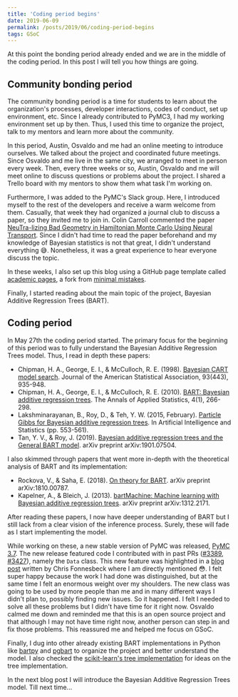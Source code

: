 ```yaml
---
title: 'Coding period begins'
date: 2019-06-09
permalink: /posts/2019/06/coding-period-begins
tags: GSoC
---
```


At this point the bonding period already ended and we are in the middle of the coding period. In this post I will tell you how things are going.

## Community bonding period

The community bonding period is a time for students to learn about the organization's processes, developer interactions, codes of conduct, set up environment, etc. Since I already contributed to PyMC3, I had my working environment set up by then. Thus, I used this time to organize the project, talk to my mentors and learn more about the community.

In this period, Austin, Osvaldo and me had an online meeting to introduce ourselves. We talked about the project and coordinated future meetings. Since Osvaldo and me live in the same city, we arranged to meet in person every week. Then, every three weeks or so, Austin,  Osvaldo and me will meet online to discuss questions or problems about the project. I shared a Trello board with my mentors to show them what task I'm working on.

Furthermore, I was added to the PyMC's Slack group. Here, I introduced myself to the rest of the developers and receive a warm welcome from them. Casually, that week they had organized a journal club to discuss a paper, so they invited me to join in. Colin Carroll commented the paper [NeuTra-lizing Bad Geometry in Hamiltonian Monte Carlo Using Neural Transport](https://arxiv.org/abs/1903.03704). Since I didn't had time to read the paper beforehand and my knowledge of Bayesian statistics is not that great, I didn't understand everything :sweat_smile:. Nonetheless, it was a great experience to hear everyone discuss the topic.

In these weeks, I also set up this blog using a GitHub page template called [academic pages](https://academicpages.github.io/), a fork from [minimal mistakes](https://mmistakes.github.io/minimal-mistakes/).

Finally, I started reading about the main topic of the project, Bayesian Additive Regression Trees (BART).

## Coding period

In May 27th the coding period started. The primary focus for the beginning of this period was to fully understand the Bayesian Additive Regression Trees model. Thus, I read in depth these papers:

- Chipman, H. A., George, E. I., & McCulloch, R. E. (1998). [Bayesian CART model search](https://www.tandfonline.com/doi/abs/10.1080/01621459.1998.10473750). Journal of the American Statistical Association, 93(443), 935-948.
- Chipman, H. A., George, E. I., & McCulloch, R. E. (2010). [BART: Bayesian additive regression trees](https://projecteuclid.org/euclid.aoas/1273584455). The Annals of Applied Statistics, 4(1), 266-298.
- Lakshminarayanan, B., Roy, D., & Teh, Y. W. (2015, February). [Particle Gibbs for Bayesian additive regression trees](http://proceedings.mlr.press/v38/lakshminarayanan15.pdf). In Artificial Intelligence and Statistics (pp. 553-561).
- Tan, Y. V., & Roy, J. (2019). [Bayesian additive regression trees and the General BART model](https://arxiv.org/abs/1901.07504). arXiv preprint arXiv:1901.07504.

I also skimmed through papers that went more in-depth with the theoretical analysis of BART and its implementation:

- Rockova, V., & Saha, E. (2018). [On theory for BART](https://arxiv.org/abs/1810.00787). arXiv preprint arXiv:1810.00787.
- Kapelner, A., & Bleich, J. (2013). [bartMachine: Machine learning with Bayesian additive regression trees](https://arxiv.org/abs/1312.2171). arXiv preprint arXiv:1312.2171.

After reading these papers, I now have deeper understanding of BART but I still lack from a clear vision of the inference process. Surely, these will fade as I start implementing the model.

While working on these, a new stable version of PyMC was released, [PyMC 3.7](https://github.com/pymc-devs/pymc3/releases/tag/v3.7). The new release featured code I contributed with in past PRs ([#3389](https://github.com/pymc-devs/pymc3/pull/3389), [#3427](https://github.com/pymc-devs/pymc3/pull/3427)), namely the `Data` class. This new feature was highlighted in a [blog post](https://medium.com/@pymc_devs/pymc-3-7-making-data-a-first-class-citizen-7ed87fe4bcc5?sk=2e984396bd3c540bfdafdc8842becf38) written by Chris Fonnesbeck where I am directly mentioned :flushed:. I felt super happy because the work I had done was distinguished, but at the same time I felt an enormous weight over my shoulders. The new class was going to be used by more people than me and in many different ways I didn't plan to, possibly finding new issues. So it happened. I felt I needed to solve all these problems but I didn't have time for it right now. Osvaldo calmed me down and reminded me that this is an open source project and that although I may not have time right now, another person can step in and fix those problems. This reassured me and helped me focus on GSoC.

Finally, I dug into other already existing BART implementations in Python like [bartpy](https://github.com/JakeColtman/bartpy) and [pgbart](https://github.com/balajiln/pgbart) to organize the project and better understand the model. I also checked the [scikit-learn's tree implementation](https://github.com/scikit-learn/scikit-learn/blob/7b136e92acf49d46251479b75c88cba632de1937/sklearn/tree/_tree.pyx#L504) for ideas on the tree implementation.

In the next blog post I will introduce the Bayesian Additive Regression Trees model. Till next time...
